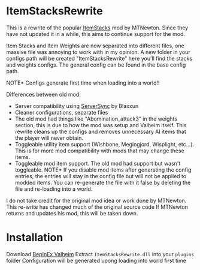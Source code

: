 # ItemStacksRewrite
This is a rewrite of the popular [ItemStacks](https://github.com/mtnewton/valheim-mods/tree/master/ItemStacks) mod by MTNewton. Since they have not updated it in a while, this aims to continue support for the mod.

Item Stacks and Item Weights are now separated into different files, one massive file was annoying to work with in my opinion. A new folder in your configs path will be created "ItemStacksRewrite" here you'll find the stacks and weights configs. The general config can be found in the base config path.

NOTE* Configs generate first time when loading into a world!!

Differences between old mod:
- Server compatibility using [ServerSync](https://github.com/blaxxun-boop/ServerSync) by Blaxxun
- Cleaner configurations, separate files
- The old mod had things like "Abomination_attack3" in the weights section, this is due to how the mod was setup and Valheim itself. This rewrite cleans up the configs and removes unnecessary AI items that the player will never obtain.
- Toggleable utility item support (Wishbone, Megingjord, Wisplight, etc...). This is for more mod compatibility with mods that may change these items.
- Toggleable mod item support. The old mod had support but wasn't toggleable. NOTE* If you disable mod items after generating the config entries, the entries will stay in the config file but will not be applied to modded items. You can re-generate the file with it false by deleting the file and re-loading into a world.

I do not take credit for the original mod idea or work done by MTNewton. This re-write has changed much of the original source code
If MTNewton returns and updates his mod, this will be taken down.

# Installation
Download [BepInEx Valheim](https://thunderstore.io/c/valheim/p/denikson/BepInExPack_Valheim/)
Extract `ItemStacksRewrite.dll` into your `plugins` folder
Configuration will be generated upong loading into world first time